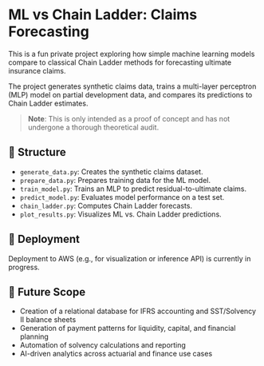 
# ML vs Chain Ladder: Claims Forecasting

This is a fun private project exploring how simple machine learning models compare to classical Chain Ladder methods for forecasting ultimate insurance claims.

The project generates synthetic claims data, trains a multi-layer perceptron (MLP) model on partial development data, and compares its predictions to Chain Ladder estimates.

> **Note**: This is only intended as a proof of concept and has not undergone a thorough theoretical audit.

## 📁 Structure

- `generate_data.py`: Creates the synthetic claims dataset.
- `prepare_data.py`: Prepares training data for the ML model.
- `train_model.py`: Trains an MLP to predict residual-to-ultimate claims.
- `predict_model.py`: Evaluates model performance on a test set.
- `chain_ladder.py`: Computes Chain Ladder forecasts.
- `plot_results.py`: Visualizes ML vs. Chain Ladder predictions.

## 🚀 Deployment

Deployment to AWS (e.g., for visualization or inference API) is currently in progress.

## 🔮 Future Scope

- Creation of a relational database for IFRS accounting and SST/Solvency II balance sheets
- Generation of payment patterns for liquidity, capital, and financial planning
- Automation of solvency calculations and reporting
- AI-driven analytics across actuarial and finance use cases

